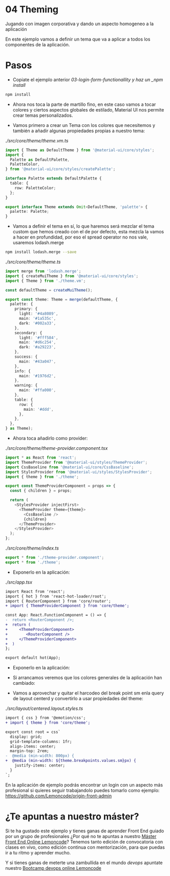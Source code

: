 # 04 Theming

Jugando con imagen corporativa y dando un aspecto homogeneo a la
aplicación

En este ejemplo vamos a definir un tema que va a aplicar a todos
los componentes de la aplicación.

# Pasos

- Copiate el ejemplo anterior _03-login-form-functionallity y haz un \_npm install_

```bash
npm install
```

- Ahora nos toca la parte de martillo fino, en este caso vamos a tocar colores
  y ciertos aspectos globales de estilado, Material UI nos permite crear temas
  personalizados.

- Vamos primero a crear un Tema con los colores que necesitemos y también
  a añadir algunas propiedades propias a nuestro tema:

_./src/core/theme/theme.vm.ts_

```ts
import { Theme as DefaultTheme } from '@material-ui/core/styles';
import {
  Palette as DefaultPalette,
  PaletteColor,
} from '@material-ui/core/styles/createPalette';

interface Palette extends DefaultPalette {
  table: {
    row: PaletteColor;
  };
}

export interface Theme extends Omit<DefaultTheme, 'palette'> {
  palette: Palette;
}
```

- Vamos a definir el tema en sí, lo que haremos será mezclar el tema
  custom que hemos creado con el de por defecto, esta mezcla la vamos a hacer
  en profundidad, por eso el spread operator no nos vale, usaremos lodash.merge

```bash
npm install lodash.merge --save
```

_./src/core/theme/theme.ts_

```ts
import merge from 'lodash.merge';
import { createMuiTheme } from '@material-ui/core/styles';
import { Theme } from './theme.vm';

const defaultTheme = createMuiTheme();

export const theme: Theme = merge(defaultTheme, {
  palette: {
    primary: {
      light: '#4a8089',
      main: '#1a535c',
      dark: '#002a33',
    },
    secondary: {
      light: '#fff584',
      main: '#d6c254',
      dark: '#a29223',
    },
    success: {
      main: '#43a047',
    },
    info: {
      main: '#1976d2',
    },
    warning: {
      main: '#ffa000',
    },
    table: {
      row: {
        main: '#ddd',
      },
    },
  },
} as Theme);
```

- Ahora toca añadirlo como provider:

_./src/core/theme/theme-provider.component.tsx_

```ts
import * as React from 'react';
import ThemeProvider from '@material-ui/styles/ThemeProvider';
import CssBaseline from '@material-ui/core/CssBaseline';
import StylesProvider from '@material-ui/styles/StylesProvider';
import { theme } from './theme';

export const ThemeProviderComponent = props => {
  const { children } = props;

  return (
    <StylesProvider injectFirst>
      <ThemeProvider theme={theme}>
        <CssBaseline />
        {children}
      </ThemeProvider>
    </StylesProvider>
  );
};
```

_./src/core/theme/index.ts_

```ts
export * from './theme-provider.component';
export * from './theme';
```

- Exponerlo en la aplicación:

_./src/app.tsx_

```diff
import React from 'react';
import { hot } from 'react-hot-loader/root';
import { RouterComponent } from 'core/router';
+ import { ThemeProviderComponent } from 'core/theme';

const App: React.FunctionComponent = () => {
-  return <RouterComponent />;
+  return (
+     <ThemeProviderComponent>
+        <RouterComponent />
+     </ThemeProviderComponent>
+  )
};

export default hot(App);
```

- Exponerlo en la aplicación:

- Si arrancamos veremos que los colores generales de la aplicación han cambiado:

- Vamos a aprovechar y quitar el harcodeo del break point sm enla query de
  layout centerd y convertirlo a usar propiedades del theme:

_./src/layout/centered.layout.styles.ts_

```diff
import { css } from '@emotion/css';
+ import { theme } from 'core/theme';

export const root = css`
  display: grid;
  grid-template-columns: 1fr;
  align-items: center;
  margin-top: 2rem;
-  @media (min-width: 800px) {
+  @media (min-width: ${theme.breakpoints.values.sm}px) {
    justify-items: center;
  }
`;
```

En la aplicación de ejemplo podrás encontrar un login con
un aspecto más profesional si quieres seguir trabajandolo
puedes tomarlo como ejemplo: https://github.com/Lemoncode/origin-front-admin

# ¿Te apuntas a nuestro máster?

Si te ha gustado este ejemplo y tienes ganas de aprender Front End
guiado por un grupo de profesionales ¿Por qué no te apuntas a
nuestro [Máster Front End Online Lemoncode](https://lemoncode.net/master-frontend#inicio-banner)? Tenemos tanto edición de convocatoria
con clases en vivo, como edición continua con mentorización, para
que puedas ir a tu ritmo y aprender mucho.

Y si tienes ganas de meterte una zambullida en el mundo _devops_
apuntate nuestro [Bootcamp devops online Lemoncode](https://lemoncode.net/bootcamp-devops#bootcamp-devops/inicio)
